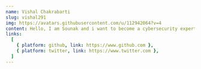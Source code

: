 ```yaml
---
name: Vishal Chakrabarti
slug: vishal291
img: https://avatars.githubusercontent.com/u/112942064?v=4
content: Hello, I am Sounak and i want to become a cybersecurity expert that's why i am learning about linux and operating system.
links:
  [
    { platform: github, link: https://www.github.com },
    { platform: twitter, link: https://www.twitter.com },
  ]
---
```

